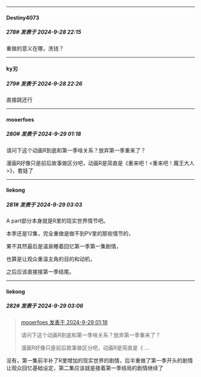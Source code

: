 ﻿
*****

####  Destiny4073  
##### 278#       发表于 2024-9-28 22:15

重做的意义在哪，洗钱？


*****

####  ky刃  
##### 279#       发表于 2024-9-28 22:26

直接跳还行


*****

####  mooerfoes  
##### 280#       发表于 2024-9-29 01:18

请问下这个动画R到底和第一季啥关系？放弃第一季重来了？

漫画R好像只是前后故事做区分吧，动画R是简直是《重来吧！&lt;重来吧！魔王大人&gt;》，套娃了


*****

####  liekong  
##### 281#       发表于 2024-9-29 03:03

A part部分本身就是R里的现实世界情节吧。

本季还是12集，完全重做是做不到PV里的那些情节的，

果不其然最后是温泉睡着回忆第一季第一集剧情，

也算是让观众重温主角的目的和动机，

之后应该直接接第一季结尾。

*****

####  liekong  
##### 282#       发表于 2024-9-29 03:06

<blockquote><a href="httphttps://bbs.saraba1st.com/2b/forum.php?mod=redirect&amp;goto=findpost&amp;pid=66335505&amp;ptid=1752947" target="_blank">mooerfoes 发表于 2024-9-29 01:18</a>

请问下这个动画R到底和第一季啥关系？放弃第一季重来了？

漫画R好像只是前后故事做区分吧，动画R是简直是《 ...</blockquote>
没有，第一集前半补了R里增加的现实世界的剧情，后半重做了第一季开头的剧情让观众回忆基础设定，第二集应该就是接着第一季结局的剧情继续了

